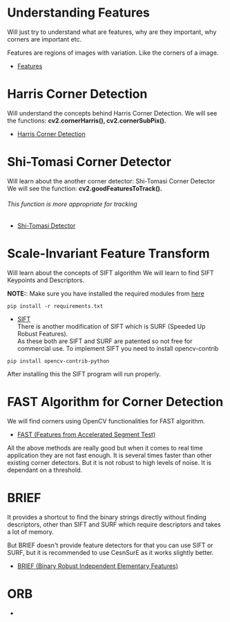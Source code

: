 # Understanding Features
Will just try to understand what are features, why are they important, why corners are important etc.

Features are regions of images with variation. Like the corners of a image.
* [Features](https://opencv-python-tutroals.readthedocs.io/en/latest/py_tutorials/py_feature2d/py_features_meaning/py_features_meaning.html)
# Harris Corner Detection
Will understand the concepts behind Harris Corner Detection.
We will see the functions: **cv2.cornerHarris(), cv2.cornerSubPix().**
* [Harris Corner Detection](01_HarrisDetection.py)
# Shi-Tomasi Corner Detector
Will learn about the another corner detector: Shi-Tomasi Corner Detector
We will see the function: **cv2.goodFeaturesToTrack().**<br>
###### This function is more appropriate for tracking
* [Shi-Tomasi Detector](02_ShiTomasi.py)
# Scale-Invariant Feature Transform
Will learn about the concepts of SIFT algorithm
We will learn to find SIFT Keypoints and Descriptors.

**NOTE:**: Make sure you have installed the required modules from [here](requirements.txt)
```
pip install -r requirements.txt
```
* [SIFT](03_SIFT.py) <br>
There is another modification of SIFT which is SURF (Speeded Up Robust Features).<br>
As these both are SIFT and SURF are patented so not free for commercial use.
To implement SIFT you need to install opencv-contrib
```
pip install opencv-contrib-python
```
After installing this the SIFT program will run properly.
# FAST Algorithm for Corner Detection
We will find corners using OpenCV functionalities for FAST algorithm.
* [FAST (Features from Accelerated Segment Test)](04_FAST.py)

All the above methods are really good but when it comes to real time application they are not fast enough. It is several times faster than other existing corner detectors. But it is not robust to high levels of noise. It is dependant on a threshold.
# BRIEF
It provides a shortcut to find the binary strings directly without finding descriptors, other than SIFT and SURF which require descriptors and takes a lot of memory.

But BRIEF doesn't provide feature detectors for that you can use SIFT or SURF, but it is recommended to use CesnSurE as it works slightly better.
* [BRIEF (Binary Robust Independent Elementary Features)](05_BRIEF.py)
# ORB
* [](06_.py)
# 
